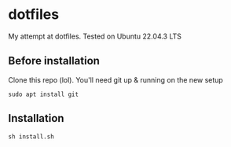 # dotfiles

My attempt at dotfiles. Tested on Ubuntu 22.04.3 LTS

## Before installation

Clone this repo (lol). You'll need git up & running on the new setup

`sudo apt install git`

## Installation

`sh install.sh`
